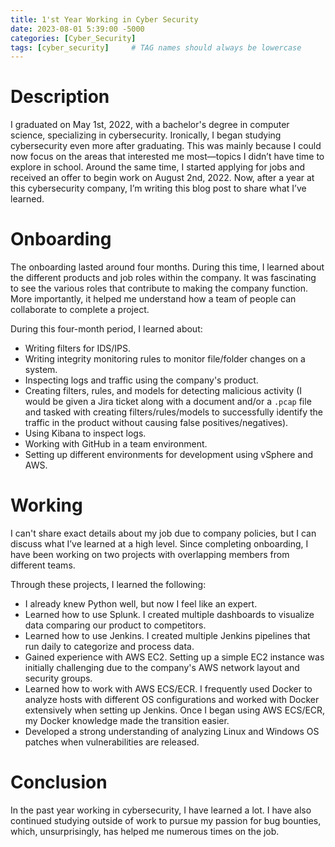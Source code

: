 ```yaml
---
title: 1'st Year Working in Cyber Security
date: 2023-08-01 5:39:00 -5000
categories: [Cyber_Security]
tags: [cyber_security]     # TAG names should always be lowercase
---
```



# Description  
I graduated on May 1st, 2022, with a bachelor's degree in computer science, specializing in cybersecurity. Ironically, I began studying cybersecurity even more after graduating. This was mainly because I could now focus on the areas that interested me most—topics I didn’t have time to explore in school. Around the same time, I started applying for jobs and received an offer to begin work on August 2nd, 2022. Now, after a year at this cybersecurity company, I’m writing this blog post to share what I’ve learned.  

# Onboarding  
The onboarding lasted around four months. During this time, I learned about the different products and job roles within the company. It was fascinating to see the various roles that contribute to making the company function. More importantly, it helped me understand how a team of people can collaborate to complete a project.  

During this four-month period, I learned about:  
- Writing filters for IDS/IPS.  
- Writing integrity monitoring rules to monitor file/folder changes on a system.  
- Inspecting logs and traffic using the company's product.  
- Creating filters, rules, and models for detecting malicious activity (I would be given a Jira ticket along with a document and/or a `.pcap` file and tasked with creating filters/rules/models to successfully identify the traffic in the product without causing false positives/negatives).  
- Using Kibana to inspect logs.  
- Working with GitHub in a team environment.  
- Setting up different environments for development using vSphere and AWS.  

# Working  
I can't share exact details about my job due to company policies, but I can discuss what I’ve learned at a high level. Since completing onboarding, I have been working on two projects with overlapping members from different teams.  

Through these projects, I learned the following:  
- I already knew Python well, but now I feel like an expert.  
- Learned how to use Splunk. I created multiple dashboards to visualize data comparing our product to competitors.  
- Learned how to use Jenkins. I created multiple Jenkins pipelines that run daily to categorize and process data.  
- Gained experience with AWS EC2. Setting up a simple EC2 instance was initially challenging due to the company's AWS network layout and security groups.  
- Learned how to work with AWS ECS/ECR. I frequently used Docker to analyze hosts with different OS configurations and worked with Docker extensively when setting up Jenkins. Once I began using AWS ECS/ECR, my Docker knowledge made the transition easier.  
- Developed a strong understanding of analyzing Linux and Windows OS patches when vulnerabilities are released.  


# Conclusion 
In the past year working in cybersecurity, I have learned a lot. I have also continued studying outside of work to pursue my passion for bug bounties, which, unsurprisingly, has helped me numerous times on the job.  
